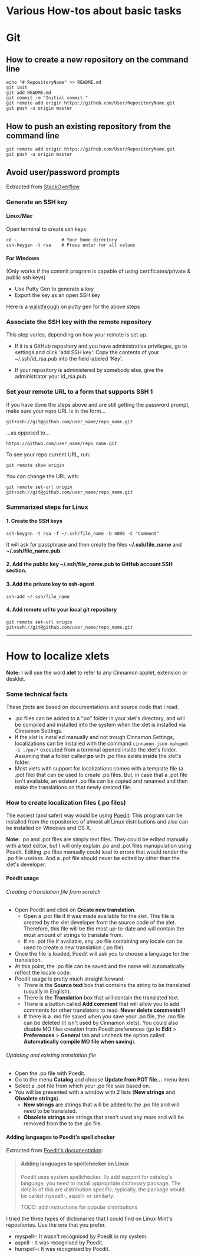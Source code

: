 # Various How-tos about basic tasks

# Git

## How to create a new repository on the command line

```shell
echo "# RepositoryName" >> README.md
git init
git add README.md
git commit -m "Initial commit."
git remote add origin https://github.com/User/RepositoryName.git
git push -u origin master
```

## How to push an existing repository from the command line

```shell
git remote add origin https://github.com/User/RepositoryName.git
git push -u origin master
```

## Avoid user/password prompts

Extracted from [StackOverflow](http://stackoverflow.com/questions/8588768/git-push-username-password-how-to-avoid).

### Generate an SSH key

#### Linux/Mac

Open terminal to create ssh keys:

```shell
cd ~                 # Your home directory
ssh-keygen -t rsa    # Press enter for all values
```

#### For Windows

(Only works if the commit program is capable of using certificates/private & public ssh keys)

- Use Putty Gen to generate a key
- Export the key as an open SSH key

Here is a [walkthrough](http://ask-leo.com/how_do_i_create_and_use_public_keys_with_ssh.html) on putty gen for the above steps

### Associate the SSH key with the remote repository

This step varies, depending on how your remote is set up.

- If it is a GitHub repository and you have administrative privileges, go to settings and click 'add SSH key'. Copy the contents of your ~/.ssh/id_rsa.pub into the field labeled 'Key'.

- If your repository is administered by somebody else, give the administrator your id_rsa.pub.

### Set your remote URL to a form that supports SSH 1

If you have done the steps above and are still getting the password prompt, make sure your repo URL is in the form...

`git+ssh://git@github.com/user_name/repo_name.git`

...as opposed to...

`https://github.com/user_name/repo_name.git`

To see your repo current URL, run:

```shell
git remote show origin
```

You can change the URL with:

```shell
git remote set-url origin git+ssh://git@github.com/user_name/repo_name.git
```

### Summarized steps for Linux

#### 1. Create the SSH keys

```shell
ssh-keygen -t rsa -f ~/.ssh/file_name -b 4096 -C "Comment"
```

It will ask for passphrase and then create the files **~/.ssh/file_name** and **~/.ssh/file_name.pub**.

#### 2. Add the public key **~/.ssh/file_name.pub** to GitHub account SSH section.

#### 3. Add the private key to ssh-agent

```shell
ssh-add ~/.ssh/file_name
```

#### 4. Add remote url to your local git repository

```shell
git remote set-url origin git+ssh://git@github.com/user_name/repo_name.git
```

***

# How to localize xlets

**Note:** I will use the word **xlet** to refer to any Cinnamon applet, extension or desklet.

### Some technical facts

These *facts* are based on documentations and source code that I read.

- .po files can be added to a "po" folder in your xlet's directory, and will be compiled and installed into the system when the xlet is installed via Cinnamon Settings.
- If the xlet is installed manually and not trough Cinnamon Settings, localizations can be installed with the command `cinnamon-json-makepot -i ./po/*` executed from a terminal opened inside the xlet's folder. Assuming that a folder called **po** with .po files exists inside the xlet's folder.
- Most xlets with support for localizations comes with a template file (a .pot file) that can be used to create .po files. But, in case that a .pot file isn't available, an existent .po file can be copied and renamed and then make the translations on that newly created file.

### How to create localization files (.po files)

The easiest (and safer) way would be using [Poedit](https://poedit.net/). This program can be installed from the repositories of almost all Linux distributions and also can be installed on Windows and OS X.

**Note:** .po and .pot files are simply text files. They could be edited manually with a text editor, but I will only explain .po and .pot files manupulation using Poedit. Editing .po files manually could lead to errors that would render the .po file useless. And a .pot file should never be edited by other than the xlet's developer.

#### Poedit usage

###### Creating a translation file from scratch

- Open Poedit and click on **Create new translation**.
    - Open a .pot file if it was made available for the xlet. This file is created by the xlet developer from the source code of the xlet. Therefore, this file will be the most up-to-date and will contain the most amount of strings to translate from.
    - If no .pot file if available, any .po file containing any locale can be used to create a new translation (.po file).
- Once the file is loaded, Poedit will ask you to choose a language for the translation.
- At this point, the .po file can be saved and the name will automatically reflect the locale code.
- Poedit usage is pretty much straight forward:
    - There is the **Source text** box that contains the string to be translated (usually in English).
    - There is the **Translation** box that will contain the translated text.
    - There is a button called **Add comment** that will allow you to add comments for other translators to read. **Never delete comments!!!**
    - If there is a .mo file saved when you save your .po file, the .mo file can be deleted (it isn't used by Cinnamon xlets). You could also disable MO files creation from Poedit preferences (go to **Edit** > **Preferences** > **General** tab and uncheck the option called **Automatically compile MO file when saving**).

###### Updating and existing translation file

- Open the .po file with Poedit.
- Go to the menu **Catalog** and choose **Update from POT file...** menu item.
- Select a .pot file from which your .po file was based on.
- You will be presented with a window with 2 lists (**New strings** and **Obsolete strings**).
    - **New strings** are strings that will be added to the .po file and will need to be translated.
    - **Obsolete strings** are strings that aren't used any more and will be removed from the to the .po file.

#### Adding languages to Poedit's spell checker

Extracted from [Poedit's documentation](https://poedit.net/trac/wiki/Doc/SpellcheckerLinux):

> #### Adding languages to spellchecker on Linux
> Poedit uses system spellchecker. To add support for catalog's language, you need to install appropriate dictionary package. The details of this are distribution specific; typically, the package would be called myspell-<language code>, aspell-<language code> or similarly.
> 
> TODO: add instructions for popular distributions

I tried the three types of dictionaries that I could find on Linux Mint's repositories. Use the one that you prefer.

- myspell-<language code>: It wasn't recognised by Poedit in my system.
- aspell-<language code>: It was recognised by Poedit.
- hunspell-<language code>: It was recognised by Poedit.

